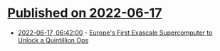 # [Published on 2022-06-17](index.md)

* [2022-06-17, 06:42:00](https://soylentnews.org/article.pl?sid=22/06/16/1443214&from=rss) - [Europe's First Exascale Supercomputer to Unlock a Quintillion Ops](https://soylentnews.org/article.pl?sid=22/06/16/1443214&from=rss)
